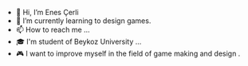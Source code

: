 - 👋 Hi, I’m Enes Çerli
- 🌱 I’m currently learning to design games.
- 📫 How to reach me ...
- 🎓 I'm student of Beykoz University ...
- 🎮 I want to improve myself in the field of game making and design .
<!---
enescerli/enescerli is a ✨ special ✨ repository because its `README.md` (this file) appears on your GitHub profile.
You can click the Preview link to take a look at your changes.
--->
